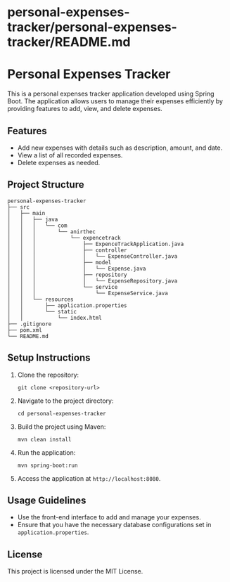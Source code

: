 # personal-expenses-tracker/personal-expenses-tracker/README.md

# Personal Expenses Tracker

This is a personal expenses tracker application developed using Spring Boot. The application allows users to manage their expenses efficiently by providing features to add, view, and delete expenses.

## Features

- Add new expenses with details such as description, amount, and date.
- View a list of all recorded expenses.
- Delete expenses as needed.

## Project Structure

```
personal-expenses-tracker
├── src
│   ├── main
│   │   ├── java
│   │   │   └── com
│   │   │       └── anirthec
│   │   │           └── expencetrack
│   │   │               ├── ExpenceTrackApplication.java
│   │   │               ├── controller
│   │   │               │   └── ExpenseController.java
│   │   │               ├── model
│   │   │               │   └── Expense.java
│   │   │               ├── repository
│   │   │               │   └── ExpenseRepository.java
│   │   │               └── service
│   │   │                   └── ExpenseService.java
│   │   └── resources
│   │       ├── application.properties
│   │       └── static
│   │           └── index.html
├── .gitignore
├── pom.xml
└── README.md
```

## Setup Instructions

1. Clone the repository:
   ```
   git clone <repository-url>
   ```

2. Navigate to the project directory:
   ```
   cd personal-expenses-tracker
   ```

3. Build the project using Maven:
   ```
   mvn clean install
   ```

4. Run the application:
   ```
   mvn spring-boot:run
   ```

5. Access the application at `http://localhost:8080`.

## Usage Guidelines

- Use the front-end interface to add and manage your expenses.
- Ensure that you have the necessary database configurations set in `application.properties`.

## License

This project is licensed under the MIT License.